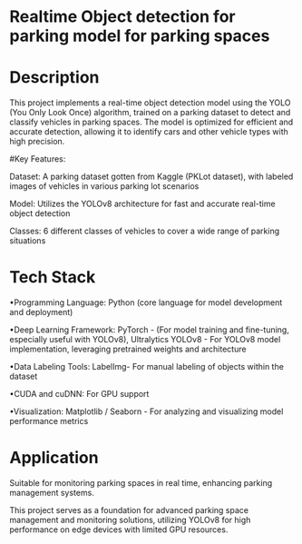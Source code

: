 # Realtime Object detection for parking model for parking spaces
# Description
This project implements a real-time object detection model using the YOLO (You Only Look Once) algorithm, trained on a parking dataset to detect and classify vehicles in parking spaces. The model is optimized for efficient and accurate detection, allowing it to identify cars and other vehicle types with high precision.

#Key Features:

Dataset: A parking dataset gotten from Kaggle (PKLot dataset), with labeled images of vehicles in various parking lot scenarios

Model: Utilizes the YOLOv8 architecture for fast and accurate real-time object detection

Classes: 6 different classes of vehicles to cover a wide range of parking situations


# Tech Stack
•Programming Language: Python (core language for model development and deployment)

•Deep Learning Framework: PyTorch - (For model training and fine-tuning, especially useful with YOLOv8), 
                          Ultralytics YOLOv8 - For YOLOv8 model implementation, leveraging pretrained weights and architecture

•Data Labeling Tools: LabelImg- For manual labeling of objects within the dataset

•CUDA and cuDNN: For GPU support 

•Visualization: Matplotlib / Seaborn - For analyzing and visualizing model performance metrics



# Application
Suitable for monitoring parking spaces in real time, enhancing parking management systems.


This project serves as a foundation for advanced parking space management and monitoring solutions, utilizing YOLOv8 for high performance on edge devices with limited GPU resources.
